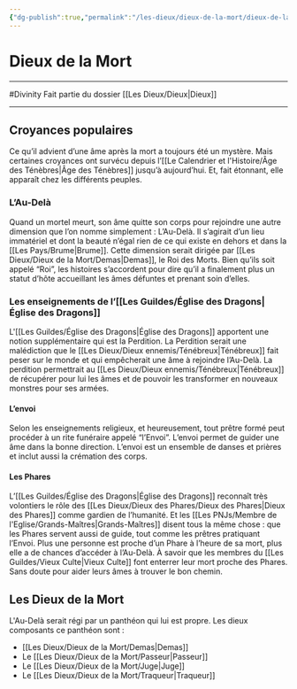 ```yaml
---
{"dg-publish":true,"permalink":"/les-dieux/dieux-de-la-mort/dieux-de-la-mort/"}
---
```


# Dieux de la Mort
---
#Divinity 
Fait partie du dossier [[Les Dieux/Dieux\|Dieux]]

-------
## Croyances populaires

Ce qu’il advient d’une âme après la mort a toujours été un mystère. Mais certaines croyances ont survécu depuis l’[[Le Calendrier et l'Histoire/Âge des Ténèbres\|Âge des Ténèbres]] jusqu’à aujourd’hui. Et, fait étonnant, elle apparaît chez les différents peuples.
### L’Au-Delà
Quand un mortel meurt, son âme quitte son corps pour rejoindre une autre dimension que l’on nomme simplement : L’Au-Delà. Il s’agirait d’un lieu immatériel et dont la beauté n’égal rien de ce qui existe en dehors et dans la [[Les Pays/Brume\|Brume]].
Cette dimension serait dirigée par [[Les Dieux/Dieux de la Mort/Demas\|Demas]], le Roi des Morts. Bien qu’ils soit appelé “Roi”, les histoires s’accordent pour dire qu’il a finalement plus un statut d’hôte accueillant les âmes défuntes et prenant soin d’elles.
### Les enseignements de l’[[Les Guildes/Église des Dragons\|Église des Dragons]]
L'[[Les Guildes/Église des Dragons\|Église des Dragons]] apportent une notion supplémentaire qui est la Perdition. La Perdition serait une malédiction que le [[Les Dieux/Dieux ennemis/Ténébreux\|Ténébreux]] fait peser sur le monde et qui empêcherait une âme à rejoindre l’Au-Delà. La perdition permettrait au [[Les Dieux/Dieux ennemis/Ténébreux\|Ténébreux]] de récupérer pour lui les âmes et de pouvoir les transformer en nouveaux monstres pour ses armées.
#### L’envoi
Selon les enseignements religieux, et heureusement, tout prêtre formé peut procéder à un rite funéraire appelé “l’Envoi”. L’envoi permet de guider une âme dans la bonne direction.
L’envoi est un ensemble de danses et prières et inclut aussi la crémation des corps.
#### Les Phares
L’[[Les Guildes/Église des Dragons\|Église des Dragons]] reconnaît très volontiers le rôle des [[Les Dieux/Dieux des Phares/Dieux des Phares\|Dieux des Phares]] comme gardien de l’humanité. Et les [[Les PNJs/Membre de l'Eglise/Grands-Maîtres\|Grands-Maîtres]] disent tous la même chose : que les Phares servent aussi de guide, tout comme les prêtres pratiquant l’Envoi. Plus une personne est proche d’un Phare à l’heure de sa mort, plus elle a de chances d’accéder à l’Au-Delà.
À savoir que les membres du [[Les Guildes/Vieux Culte\|Vieux Culte]] font enterrer leur mort proche des Phares. Sans doute pour aider leurs âmes à trouver le bon chemin.
## Les Dieux de la Mort
L'Au-Delà serait régi par un panthéon qui lui est propre. Les dieux composants ce panthéon sont :
- [[Les Dieux/Dieux de la Mort/Demas\|Demas]]
- Le [[Les Dieux/Dieux de la Mort/Passeur\|Passeur]]
- Le [[Les Dieux/Dieux de la Mort/Juge\|Juge]]
- Le [[Les Dieux/Dieux de la Mort/Traqueur\|Traqueur]]